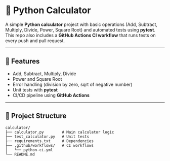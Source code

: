 # 🧮 Python Calculator

A simple **Python calculator** project with basic operations (Add, Subtract, Multiply, Divide, Power, Square Root) and automated tests using **pytest**.  
This repo also includes a **GitHub Actions CI workflow** that runs tests on every push and pull request.

---

## 🚀 Features
- Add, Subtract, Multiply, Divide
- Power and Square Root
- Error handling (division by zero, sqrt of negative number)
- Unit tests with **pytest**
- CI/CD pipeline using **GitHub Actions**

---

## 📂 Project Structure
```text
calculator/
├── calculator.py        # Main calculator logic
├── test_calculator.py   # Unit tests
├── requirements.txt     # Dependencies
├── .github/workflows/   # CI workflows
│   └── python-ci.yml
└── README.md
```

